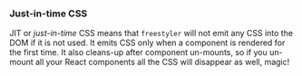 ### Just-in-time CSS

JIT or *just-in-time* CSS means that `freestyler` will not emit any CSS into the DOM if it is not used.
It emits CSS only when a component is rendered for the first time. It also cleans-up after component
un-mounts, so if you un-mount all your React components all the CSS will disappear as well, magic!

